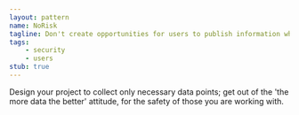 ```yaml
---
layout: pattern
name: NoRisk
tagline: Don't create opportunities for users to publish information which an adversary might use to harm them.
tags:
    - security
    - users
stub: true
---
```


Design your project to collect only necessary data points; get out of the 'the more data the better' attitude, for the safety of those you are working with. 
